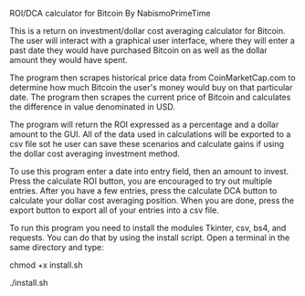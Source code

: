 
ROI/DCA calculator for Bitcoin
By NabismoPrimeTime

This is a return on investment/dollar cost averaging calculator for Bitcoin. The user will interact with a graphical user interface, where they will enter a past date they would have purchased Bitcoin on as well as the dollar amount they would have spent. 

The program then scrapes historical price data from CoinMarketCap.com to determine how much Bitcoin the user's money would buy on that particular date. The program then scrapes the current price of Bitcoin and calculates the difference in value denominated in USD.

The program will return the ROI expressed as a percentage and a dollar amount to the GUI. All of the data used in calculations will be exported to a csv file sot he user can save these scenarios and calculate gains if using the dollar cost averaging investment method. 

To use this program enter a date into entry field, then an amount to invest. Press the calculate ROI button, you are encouraged to try out multiple entries. After you have a few entries, press the calculate DCA button to calculate your dollar cost averaging position. When you are done, press the export button to export all of your entries into a csv file.

To run this program you need to install the modules Tkinter, csv, bs4, and requests. You can do that by using the install script. Open a terminal in the same directory and type:

chmod +x install.sh

./install.sh



